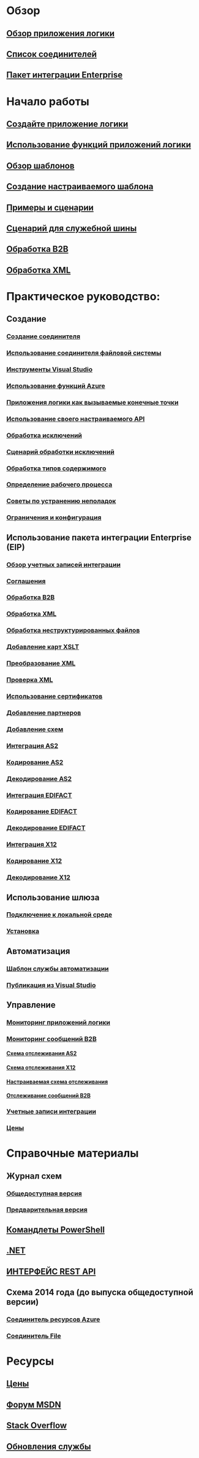 # Обзор
## [Обзор приложения логики](../app-service-logic/app-service-logic-what-are-logic-apps.md?toc=%2fazure%2flogic-apps%2ftoc.json)
## [Список соединителей](../connectors/apis-list.md?toc=%2fazure%2flogic-apps%2ftoc.json)
## [Пакет интеграции Enterprise](../app-service-logic/app-service-logic-enterprise-integration-overview.md?toc=%2fazure%2flogic-apps%2ftoc.json)

# Начало работы
## [Создайте приложение логики](../app-service-logic/app-service-logic-create-a-logic-app.md?toc=%2fazure%2flogic-apps%2ftoc.json)
## [Использование функций приложений логики](../app-service-logic/app-service-logic-use-logic-app-features.md?toc=%2fazure%2flogic-apps%2ftoc.json)
## [Обзор шаблонов](../app-service-logic/app-service-logic-use-logic-app-templates.md?toc=%2fazure%2flogic-apps%2ftoc.json)
## [Создание настраиваемого шаблона](../app-service-logic/app-service-logic-arm-provision.md?toc=%2fazure%2flogic-apps%2ftoc.json)
## [Примеры и сценарии](../app-service-logic/app-service-logic-examples-and-scenarios.md?toc=%2fazure%2flogic-apps%2ftoc.json)
## [Сценарий для служебной шины](../app-service-logic/app-service-logic-scenario-function-sb-trigger.md?toc=%2fazure%2flogic-apps%2ftoc.json)
## [Обработка B2B](../app-service-logic/app-service-logic-enterprise-integration-b2b.md?toc=%2fazure%2flogic-apps%2ftoc.json)
## [Обработка XML](../app-service-logic/app-service-logic-enterprise-integration-xml.md?toc=%2fazure%2flogic-apps%2ftoc.json)

# Практическое руководство:
## Создание
### [Создание соединителя](../app-service-logic/app-service-logic-create-api-app.md?toc=%2fazure%2flogic-apps%2ftoc.json)
### [Использование соединителя файловой системы](../app-service-logic/app-service-logic-use-file-connector.md?toc=%2fazure%2flogic-apps%2ftoc.json)
### [Инструменты Visual Studio](../app-service-logic/app-service-logic-deploy-from-vs.md?toc=%2fazure%2flogic-apps%2ftoc.json)
### [Использование функций Azure](../app-service-logic/app-service-logic-azure-functions.md?toc=%2fazure%2flogic-apps%2ftoc.json)
### [Приложения логики как вызываемые конечные точки](../app-service-logic/app-service-logic-http-endpoint.md?toc=%2fazure%2flogic-apps%2ftoc.json)
### [Использование своего настраиваемого API](../app-service-logic/app-service-logic-custom-hosted-api.md?toc=%2fazure%2flogic-apps%2ftoc.json)
### [Обработка исключений](../app-service-logic/app-service-logic-exception-handling.md?toc=%2fazure%2flogic-apps%2ftoc.json)
### [Сценарий обработки исключений](../app-service-logic/app-service-logic-scenario-error-and-exception-handling.md?toc=%2fazure%2flogic-apps%2ftoc.json)
### [Обработка типов содержимого](../app-service-logic/app-service-logic-content-type.md?toc=%2fazure%2flogic-apps%2ftoc.json)
### [Определение рабочего процесса](../app-service-logic/app-service-logic-author-definitions.md?toc=%2fazure%2flogic-apps%2ftoc.json)
### [Советы по устранению неполадок](../app-service-logic/app-service-logic-diagnosing-failures.md?toc=%2fazure%2flogic-apps%2ftoc.json)
### [Ограничения и конфигурация](../app-service-logic/app-service-logic-limits-and-config.md?toc=%2fazure%2flogic-apps%2ftoc.json)


## Использование пакета интеграции Enterprise (EIP)
### [Обзор учетных записей интеграции](../app-service-logic/app-service-logic-enterprise-integration-create-integration-account.md?toc=%2fazure%2flogic-apps%2ftoc.json)
### [Соглашения](../app-service-logic/app-service-logic-enterprise-integration-agreements.md?toc=%2fazure%2flogic-apps%2ftoc.json)
### [Обработка B2B](../app-service-logic/app-service-logic-enterprise-integration-b2b.md?toc=%2fazure%2flogic-apps%2ftoc.json)
### [Обработка XML](../app-service-logic/app-service-logic-enterprise-integration-xml.md?toc=%2fazure%2flogic-apps%2ftoc.json)
### [Обработка неструктурированных файлов](../app-service-logic/app-service-logic-enterprise-integration-flatfile.md?toc=%2fazure%2flogic-apps%2ftoc.json)
### [Добавление карт XSLT](../app-service-logic/app-service-logic-enterprise-integration-maps.md?toc=%2fazure%2flogic-apps%2ftoc.json)
### [Преобразование XML](../app-service-logic/app-service-logic-enterprise-integration-transform.md?toc=%2fazure%2flogic-apps%2ftoc.json)
### [Проверка XML](../app-service-logic/app-service-logic-enterprise-integration-xml-validation.md?toc=%2fazure%2flogic-apps%2ftoc.json)
### [Использование сертификатов](../app-service-logic/app-service-logic-enterprise-integration-certificates.md?toc=%2fazure%2flogic-apps%2ftoc.json)
### [Добавление партнеров](../app-service-logic/app-service-logic-enterprise-integration-partners.md?toc=%2fazure%2flogic-apps%2ftoc.json)
### [Добавление схем](../app-service-logic/app-service-logic-enterprise-integration-schemas.md?toc=%2fazure%2flogic-apps%2ftoc.json)
### [Интеграция AS2](../app-service-logic/app-service-logic-enterprise-integration-as2.md?toc=%2fazure%2flogic-apps%2ftoc.json)
### [Кодирование AS2](../app-service-logic/app-service-logic-enterprise-integration-as2-encode.md?toc=%2fazure%2flogic-apps%2ftoc.json)
### [Декодирование AS2](../app-service-logic/app-service-logic-enterprise-integration-as2-decode.md?toc=%2fazure%2flogic-apps%2ftoc.json)
### [Интеграция EDIFACT](../app-service-logic/app-service-logic-enterprise-integration-edifact.md?toc=%2fazure%2flogic-apps%2ftoc.json)
### [Кодирование EDIFACT](../app-service-logic/app-service-logic-enterprise-integration-edifact-encode.md?toc=%2fazure%2flogic-apps%2ftoc.json)
### [Декодирование EDIFACT](../app-service-logic/app-service-logic-enterprise-integration-edifact-decode.md?toc=%2fazure%2flogic-apps%2ftoc.json)
### [Интеграция X12](../app-service-logic/app-service-logic-enterprise-integration-x12.md?toc=%2fazure%2flogic-apps%2ftoc.json)
### [Кодирование X12](../app-service-logic/app-service-logic-enterprise-integration-x12-encode.md?toc=%2fazure%2flogic-apps%2ftoc.json)
### [Декодирование X12](../app-service-logic/app-service-logic-enterprise-integration-x12-decode.md?toc=%2fazure%2flogic-apps%2ftoc.json)


## Использование шлюза
### [Подключение к локальной среде](../app-service-logic/app-service-logic-gateway-connection.md?toc=%2fazure%2flogic-apps%2ftoc.json)
### [Установка](../app-service-logic/app-service-logic-gateway-install.md?toc=%2fazure%2flogic-apps%2ftoc.json)

## Автоматизация
### [Шаблон службы автоматизации](../app-service-logic/app-service-logic-create-deploy-template.md?toc=%2fazure%2flogic-apps%2ftoc.json)
### [Публикация из Visual Studio](../app-service-logic/app-service-logic-deploy-from-vs.md?toc=%2fazure%2flogic-apps%2ftoc.json)

## Управление
### [Мониторинг приложений логики](../app-service-logic/app-service-logic-monitor-your-logic-apps.md?toc=%2fazure%2flogic-apps%2ftoc.json)
### [Мониторинг сообщений B2B](../app-service-logic/app-service-logic-monitor-b2b-message.md?toc=%2fazure%2flogic-apps%2ftoc.json)
#### [Схема отслеживания AS2](../app-service-logic/app-service-logic-track-integration-account-as2-tracking-shemas.md?toc=%2fazure%2flogic-apps%2ftoc.json)
#### [Схема отслеживания X12](../app-service-logic/app-service-logic-track-integration-account-x12-tracking-shemas.md?toc=%2fazure%2flogic-apps%2ftoc.json)
#### [Настраиваемая схема отслеживания](../app-service-logic/app-service-logic-track-integration-account-custom-tracking-shema.md?toc=%2fazure%2flogic-apps%2ftoc.json)
#### [Отслеживание сообщений B2B](../app-service-logic/app-service-logic-track-b2b-messages-omsportal.md?toc=%2fazure%2flogic-apps%2ftoc.json)

### [Учетные записи интеграции](../app-service-logic/app-service-logic-enterprise-integration-accounts.md?toc=%2fazure%2flogic-apps%2ftoc.json)
### [Цены](../app-service-logic/app-service-logic-pricing.md?toc=%2fazure%2flogic-apps%2ftoc.json)

# Справочные материалы
## Журнал схем
### [Общедоступная версия](../app-service-logic/app-service-logic-schema-2016-04-01.md?toc=%2fazure%2flogic-apps%2ftoc.json)
### [Предварительная версия](../app-service-logic/app-service-logic-schema-2015-08-01.md?toc=%2fazure%2flogic-apps%2ftoc.json)

## [Командлеты PowerShell](/powershell/resourcemanager/)
## [.NET](https://msdn.microsoft.com/library/azure/mt416943)
## [ИНТЕРФЕЙС REST API](/rest/api/logic/)

## Схема 2014 года (до выпуска общедоступной версии)
### [Соединитель ресурсов Azure](../app-service-logic/app-service-logic-connector-azure-resource.md?toc=%2fazure%2flogic-apps%2ftoc.json)
### [Соединитель File](../app-service-logic/app-service-logic-connector-file.md?toc=%2fazure%2flogic-apps%2ftoc.json)

# Ресурсы
## [Цены](https://azure.microsoft.com/pricing/details/logic-apps/)  
## [Форум MSDN](https://social.msdn.microsoft.com/Forums/azure/en-US/home?forum=azurelogicapps)
## [Stack Overflow](http://stackoverflow.com/questions/tagged/azure-logic-apps)
## [Обновления службы](https://azure.microsoft.com/updates/?product=logic-apps)


<!--HONumber=Nov16_HO4-->


